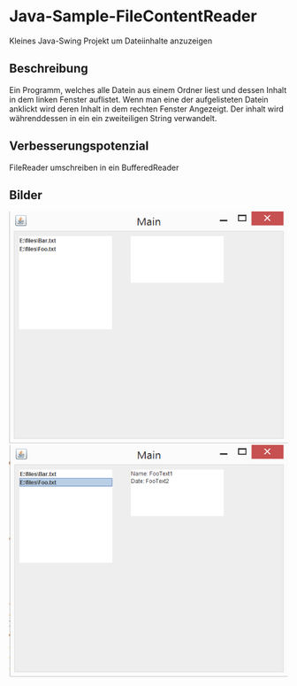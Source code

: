 # Java-Sample-FileContentReader
Kleines Java-Swing Projekt um Dateiinhalte anzuzeigen

## Beschreibung
Ein Programm, welches alle Datein aus einem Ordner liest und dessen Inhalt in dem linken Fenster auflistet. 
Wenn man eine der aufgelisteten Datein anklickt wird deren Inhalt in dem rechten Fenster Angezeigt. Der inhalt wird währenddessen in ein ein zweiteiligen String verwandelt.

## Verbesserungspotenzial
FileReader umschreiben in ein BufferedReader

## Bilder
![pic1](img/Bild1.png)
![pic1](img/Bild2.png)
